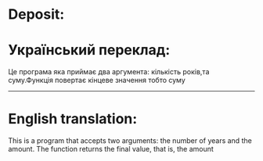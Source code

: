 # Deposit:

# Український переклад:

Це програма яка приймає два аргумента: кількість років,та суму.Функція повертає кінцеве значення тобто суму

________________________________________________________________________________________________________________________________________

# English translation:

This is a program that accepts two arguments: the number of years and the amount. The function returns the final value, that is, the amount

